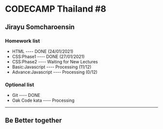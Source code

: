 # CODECAMP Thailand #8 

## Jirayu Somcharoensin 

### Homework list
+ HTML ---- DONE (24/01/2021)
+ CSS:Phase1  ---- DONE (27/01/2021)
+ CSS:Phase2 ---- Waiting for New Lectures
+ Basic:Javascript ---- Processing (11/12)
+ Advance:Javascript ---- Processing (0/12)  
  
### Optional list
+ Git  ---- DONE
+ Oak Code kata ---- Processing
___
## Be Better together 
